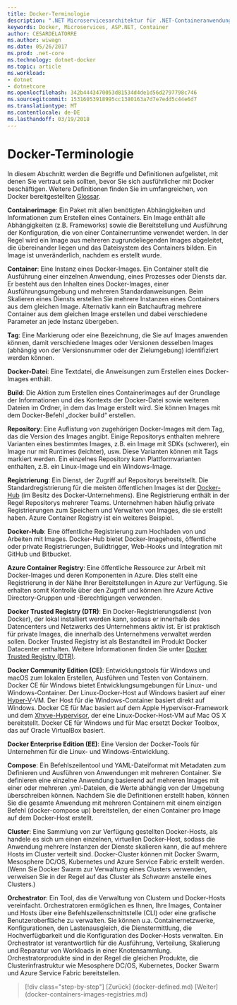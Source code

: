 ```yaml
---
title: Docker-Terminologie
description: ".NET Microservicesarchitektur für .NET-Containeranwendungen | Docker-Terminologie"
keywords: Docker, Microservices, ASP.NET, Container
author: CESARDELATORRE
ms.author: wiwagn
ms.date: 05/26/2017
ms.prod: .net-core
ms.technology: dotnet-docker
ms.topic: article
ms.workload:
- dotnet
- dotnetcore
ms.openlocfilehash: 342b4443470053d81534d4de1d56d2797798c746
ms.sourcegitcommit: 15316053918995cc1380163a7d7e7edd5c44e6d7
ms.translationtype: MT
ms.contentlocale: de-DE
ms.lasthandoff: 03/19/2018
---
```

# <a name="docker-terminology"></a>Docker-Terminologie

In diesem Abschnitt werden die Begriffe und Definitionen aufgelistet, mit denen Sie vertraut sein sollten, bevor Sie sich ausführlicher mit Docker beschäftigen. Weitere Definitionen finden Sie im umfangreichen, von Docker bereitgestellten [Glossar](https://docs.docker.com/glossary/).

**Containerimage**: Ein Paket mit allen benötigten Abhängigkeiten und Informationen zum Erstellen eines Containers. Ein Image enthält alle Abhängigkeiten (z.B. Frameworks) sowie die Bereitstellung und Ausführung der Konfiguration, die von einer Containerruntime verwendet werden. In der Regel wird ein Image aus mehreren zugrundeliegenden Images abgeleitet, die übereinander liegen und das Dateisystem des Containers bilden. Ein Image ist unveränderlich, nachdem es erstellt wurde.

**Container**: Eine Instanz eines Docker-Images. Ein Container stellt die Ausführung einer einzelnen Anwendung, eines Prozesses oder Diensts dar. Er besteht aus den Inhalten eines Docker-Images, einer Ausführungsumgebung und mehreren Standardanweisungen. Beim Skalieren eines Diensts erstellen Sie mehrere Instanzen eines Containers aus dem gleichen Image. Alternativ kann ein Batchauftrag mehrere Container aus dem gleichen Image erstellen und dabei verschiedene Parameter an jede Instanz übergeben.

**Tag**: Eine Markierung oder eine Bezeichnung, die Sie auf Images anwenden können, damit verschiedene Images oder Versionen desselben Images (abhängig von der Versionsnummer oder der Zielumgebung) identifiziert werden können.

**Docker-Datei**: Eine Textdatei, die Anweisungen zum Erstellen eines Docker-Images enthält.

**Build**: Die Aktion zum Erstellen eines Containerimages auf der Grundlage der Informationen und des Kontexts der Docker-Datei sowie weiteren Dateien im Ordner, in dem das Image erstellt wird. Sie können Images mit dem Docker-Befehl „docker build“ erstellen.

**Repository**: Eine Auflistung von zugehörigen Docker-Images mit dem Tag, das die Version des Images angibt. Einige Repositorys enthalten mehrere Varianten eines bestimmtes Images, z.B. ein Image mit SDKs (schwerer), ein Image nur mit Runtimes (leichter), usw. Diese Varianten können mit Tags markiert werden. Ein einzelnes Repository kann Plattformvarianten enthalten, z.B. ein Linux-Image und ein Windows-Image.

**Registrierung**: Ein Dienst, der Zugriff auf Repositorys bereitstellt. Die Standardregistrierung für die meisten öffentlichen Images ist der [Docker-Hub](https://hub.docker.com/) (im Besitz des Docker-Unternehmens). Eine Registrierung enthält in der Regel Repositorys mehrerer Teams. Unternehmen haben häufig private Registrierungen zum Speichern und Verwalten von Images, die sie erstellt haben. Azure Container Registry ist ein weiteres Beispiel.

**Docker-Hub**: Eine öffentliche Registrierung zum Hochladen von und Arbeiten mit Images. Docker-Hub bietet Docker-Imagehosts, öffentliche oder private Registrierungen, Buildtrigger, Web-Hooks und Integration mit GitHub und Bitbucket.

**Azure Container Registry**: Eine öffentliche Ressource zur Arbeit mit Docker-Images und deren Komponenten in Azure. Dies stellt eine Registrierung in der Nähe Ihrer Bereitstellungen in Azure zur Verfügung. Sie erhalten somit Kontrolle über den Zugriff und können Ihre Azure Active Directory-Gruppen und -Berechtigungen verwenden.

**Docker Trusted Registry (DTR)**: Ein Docker-Registrierungsdienst (von Docker), der lokal installiert werden kann, sodass er innerhalb des Datencenters und Netzwerks des Unternehmens aktiv ist. Er ist praktisch für private Images, die innerhalb des Unternehmens verwaltet werden sollen. Docker Trusted Registry ist als Bestandteil im Produkt Docker Datacenter enthalten. Weitere Informationen finden Sie unter [Docker Trusted Registry (DTR)](https://docs.docker.com/docker-trusted-registry/overview/).

**Docker Community Edition (CE)**: Entwicklungstools für Windows und macOS zum lokalen Erstellen, Ausführen und Testen von Containern. Docker CE für Windows bietet Entwicklungsumgebungen für Linux- und Windows-Container. Der Linux-Docker-Host auf Windows basiert auf einer [Hyper-V](https://www.microsoft.com/en-us/server-cloud/solutions/virtualization.aspx)-VM. Der Host für die Windows-Container basiert direkt auf Windows. Docker CE für Mac basiert auf dem Apple Hypervisor-Framework und dem [Xhyve-Hypervisor](https://github.com/mist64/xhyve), der eine Linux-Docker-Host-VM auf Mac OS X bereitstellt. Docker CE für Windows und für Mac ersetzt Docker Toolbox, das auf Oracle VirtualBox basiert.

**Docker Enterprise Edition (EE)**: Eine Version der Docker-Tools für Unternehmen für die Linux- und Windows-Entwicklung.

**Compose**: Ein Befehlszeilentool und YAML-Dateiformat mit Metadaten zum Definieren und Ausführen von Anwendungen mit mehreren Container. Sie definieren eine einzelne Anwendung basierend auf mehreren Images mit einer oder mehreren .yml-Dateien, die Werte abhängig von der Umgebung überschreiben können. Nachdem Sie die Definitionen erstellt haben, können Sie die gesamte Anwendung mit mehreren Containern mit einem einzigen Befehl (docker-compose up) bereitstellen, der einen Container pro Image auf dem Docker-Host erstellt.

**Cluster**: Eine Sammlung von zur Verfügung gestellten Docker-Hosts, als handele es sich um einen einzelnen, virtuellen Docker-Host, sodass die Anwendung mehrere Instanzen der Dienste skalieren kann, die auf mehrere Hosts im Cluster verteilt sind. Docker-Cluster können mit Docker Swarm, Mesosphere DC/OS, Kubernetes und Azure Service Fabric erstellt werden. (Wenn Sie Docker Swarm zur Verwaltung eines Clusters verwenden, verweisen Sie in der Regel auf das Cluster als *Schwarm* anstelle eines Clusters.)

**Orchestrator**: Ein Tool, das die Verwaltung von Clustern und Docker-Hosts vereinfacht. Orchestratoren ermöglichen es Ihnen, Ihre Images, Container und Hosts über eine Befehlszeilenschnittstelle (CLI) oder eine grafische Benutzeroberfläche zu verwalten. Sie können u.a. Containernetzwerke, Konfigurationen, den Lastenausgleich, die Dienstermittlung, die Hochverfügbarkeit und die Konfiguration des Docker-Hosts verwalten. Ein Orchestrator ist verantwortlich für die Ausführung, Verteilung, Skalierung und Reparatur von Workloads in einer Knotensammlung. Orchestratorprodukte sind in der Regel die gleichen Produkte, die Clusterinfrastruktur wie Mesosphere DC/OS, Kubernetes, Docker Swarm und Azure Service Fabric bereitstellen.


>[!div class="step-by-step"]
[Zurück] (docker-defined.md) [Weiter] (docker-containers-images-registries.md)
